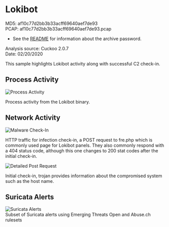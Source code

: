 # Lokibot

MD5: af10c77d2bb3b33acff69640aef7de93   
PCAP: af10c77d2bb3b33acff69640aef7de93.pcap  

* See the [README](https://github.com/jstrosch/malware-samples) for information about the archive password.  

Analysis source: Cuckoo 2.0.7  
Date: 02/20/2020 

This sample highlights Lokibot activity along with successful C2 check-in. 

## Process Activity

![Process Activity](https://user-images.githubusercontent.com/1920756/74950745-2e611b00-53c5-11ea-9b98-13fda837fcf4.png)

Process activity from the Lokibot binary.

## Network Activity

![Malware Check-In](https://user-images.githubusercontent.com/1920756/74951654-9ca5dd80-53c5-11ea-968e-61c842f314b4.png) 

HTTP traffic for infection check-in, a POST request to fre.php which is commonly used page for Lokibot panels. They also commonly respond with a 404 status code, although this one changes to 200 stat codes after the initial check-in.

![Detailed Post Request](https://user-images.githubusercontent.com/1920756/74952428-dbd42e80-53c5-11ea-9fbd-825ea468e741.png)

Initial check-in, trojan provides information about the compromised system such as the host name.

## Suricata Alerts

![Suricata Alerts](https://user-images.githubusercontent.com/1920756/74952150-ba734280-53c5-11ea-96a0-d3a6a824c666.png)  
Subset of Suricata alerts using Emerging Threats Open and Abuse.ch rulesets